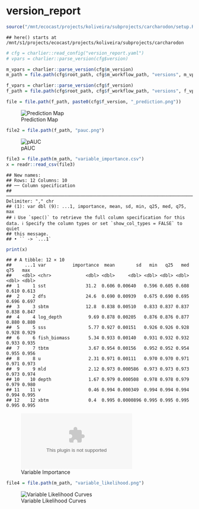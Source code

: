 version_report
================

``` r
source("/mnt/ecocast/projects/koliveira/subprojects/carcharodon/setup.R")
```

    ## here() starts at /mnt/s1/projects/ecocast/projects/koliveira/subprojects/carcharodon

``` r
# cfg = charlier::read_config("version_report.yaml")
# vpars = charlier::parse_version(cfg$version)

m_vpars = charlier::parse_version(cfg$m_version)
m_path = file.path(cfg$root_path, cfg$m_workflow_path, "versions", m_vpars[["major"]], m_vpars[["minor"]], cfg$m_version)

f_vpars = charlier::parse_version(cfg$f_version)
f_path = file.path(cfg$root_path, cfg$f_workflow_path, "versions", f_vpars[["major"]], f_vpars[["minor"]], cfg$f_version)
```

``` r
file = file.path(f_path, paste0(cfg$f_version, "_prediction.png"))
```

<figure>
<img
src="/mnt/s1/projects/ecocast/projects/koliveira/subprojects/carcharodon/workflows/forecast_workflow/versions/v01/0003/v01.0003.09/v01.0003.09_prediction.png"
alt="Prediction Map" />
<figcaption aria-hidden="true">Prediction Map</figcaption>
</figure>

``` r
file2 = file.path(f_path, "pauc.png")
```

<figure>
<img
src="/mnt/s1/projects/ecocast/projects/koliveira/subprojects/carcharodon/workflows/forecast_workflow/versions/v01/0003/v01.0003.09/pauc.png"
alt="pAUC" />
<figcaption aria-hidden="true">pAUC</figcaption>
</figure>

``` r
file3 = file.path(m_path, "variable_importance.csv")
x = readr::read_csv(file3)
```

    ## New names:
    ## Rows: 12 Columns: 10
    ## ── Column specification
    ## ──────────────────────────────────────────────────────────────────────────────────────────────────────────────────────── Delimiter: "," chr
    ## (1): var dbl (9): ...1, importance, mean, sd, min, q25, med, q75, max
    ## ℹ Use `spec()` to retrieve the full column specification for this data. ℹ Specify the column types or set `show_col_types = FALSE` to quiet
    ## this message.
    ## • `` -> `...1`

``` r
print(x)
```

    ## # A tibble: 12 × 10
    ##     ...1 var          importance  mean        sd   min   q25   med   q75   max
    ##    <dbl> <chr>             <dbl> <dbl>     <dbl> <dbl> <dbl> <dbl> <dbl> <dbl>
    ##  1     1 sst               31.2  0.606 0.00640   0.596 0.605 0.608 0.610 0.613
    ##  2     2 dfs               24.6  0.690 0.00939   0.675 0.690 0.695 0.696 0.697
    ##  3     3 sbtm              12.8  0.838 0.00510   0.833 0.837 0.837 0.838 0.847
    ##  4     4 log_depth          9.69 0.878 0.00205   0.876 0.876 0.877 0.880 0.880
    ##  5     5 sss                5.77 0.927 0.00151   0.926 0.926 0.928 0.928 0.929
    ##  6     6 fish_biomass       5.34 0.933 0.00140   0.931 0.932 0.932 0.933 0.935
    ##  7     7 tbtm               3.67 0.954 0.00156   0.952 0.952 0.954 0.955 0.956
    ##  8     8 u                  2.31 0.971 0.00111   0.970 0.970 0.971 0.971 0.973
    ##  9     9 mld                2.12 0.973 0.000586  0.973 0.973 0.973 0.973 0.974
    ## 10    10 depth              1.67 0.979 0.000508  0.978 0.978 0.979 0.979 0.980
    ## 11    11 v                  0.46 0.994 0.000349  0.994 0.994 0.994 0.994 0.995
    ## 12    12 xbtm               0.4  0.995 0.0000896 0.995 0.995 0.995 0.995 0.995

<figure>
<embed
src="/mnt/s1/projects/ecocast/projects/koliveira/subprojects/carcharodon/workflows/modeling_workflow/versions/v01/000/v01.000.09/variable_importance.csv" />
<figcaption aria-hidden="true">Variable Importance</figcaption>
</figure>

``` r
file4 = file.path(m_path, "variable_likelihood.png")
```

<figure>
<img
src="/mnt/s1/projects/ecocast/projects/koliveira/subprojects/carcharodon/workflows/modeling_workflow/versions/v01/000/v01.000.09/variable_likelihood.png"
alt="Variable Likelihood Curves" />
<figcaption aria-hidden="true">Variable Likelihood Curves</figcaption>
</figure>
